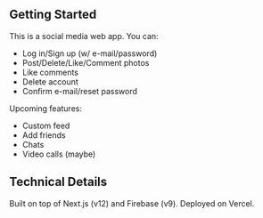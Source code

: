 ## Getting Started

This is a social media web app. You can:

- Log in/Sign up (w/ e-mail/password)
- Post/Delete/Like/Comment photos
- Like comments
- Delete account
- Confirm e-mail/reset password

Upcoming features:

- Custom feed
- Add friends
- Chats
- Video calls (maybe)

## Technical Details

Built on top of Next.js (v12) and Firebase (v9). Deployed on Vercel.
